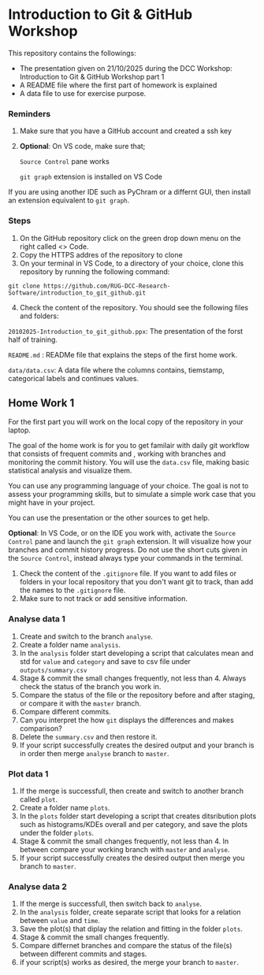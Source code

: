 # Introduction to Git & GitHub Workshop

This repository contains the followings:
- The presentation given on 21/10/2025 during the DCC Workshop: Introduction to Git & GitHub Workshop part 1
- A README file where the first part of homework is explained
- A data file to use for exercise purpose.


### Reminders
1) Make sure that you have a GitHub account and created a ssh key
2) **Optional**: On VS code, make sure that;

    `Source Control` pane works 

    `git graph` extension is installed on VS Code

If you are using another IDE such as PyChram or a differnt GUI, then install an extension equivalent to `git graph`.

### Steps
1) On the GitHub repository click on the green drop down menu on the right called <> Code.
2) Copy the HTTPS addres of the repository to clone
3) On your terminal in VS Code, to a directory of your choice, clone this repository by running the following command:

`git clone https://github.com/RUG-DCC-Research-Software/introduction_to_git_github.git`

4) Check the content of the repository. You should see the following files and folders:

`20102025-Introduction_to_git_github.ppx`: The presentation of the forst half of training.

`README.md` : READMe file that explains the steps of the first home work.

`data/data.csv`: A data file where the columns contains, tiemstamp, categorical labels and continues values.  


## Home Work 1

For the first part you will work on the local copy of the repository in your laptop.

The goal of the home work is for you to get familair with daily git workflow that consists of frequent commits and , working with branches and monitoring the commit history. You will use the `data.csv` file, making basic statistical analysis and visualize them. 

You can use any programming language of your choice. The goal is not to assess your programming skills, but to simulate a simple work case that you might have in your project.

You can use the presentation or the other sources to get help.

**Optional**: In VS Code, or on the IDE you work with, activate the `Source Control` pane and launch the `git graph` extension. It will visualize how your branches and commit history progress. Do not use the short cuts given in the `Source Control`, instead always type your commands in the terminal.

1) Check the content of the `.gitignore` file. If you want to add files or folders in your local repository that you don't want git to track, than add the names to the `.gitignore` file.
2) Make sure to not track or add sensitive information.

### Analyse data 1

1) Create and switch to the branch `analyse`.
2) Create a folder name `analysis`. 
3) In the `analysis` folder start developing a script that calculates mean and std for `value` and `category` and save to csv file under `outputs/summary.csv` 
4) Stage & commit the small changes frequently, not less than 4. Always check the status of the branch you work in.
5) Compare the status of the file or the repository before and after staging, or compare it with the `master` branch.
6) Compare different commits.
7) Can you interpret the how `git` displays the differences and makes comparison?
8) Delete the `summary.csv` and then restore it.
9) If your script successfully creates the desired output and your branch is in order then merge `analyse` branch to `master`.

### Plot data 1

1) If the merge is successfull, then create and switch to another branch called `plot`.
2) Create a folder name `plots`. 
3) In the `plots` folder start developing a script that creates ditsribution plots such as histograms/KDEs overall and per category, and save the plots under the folder `plots`.
4) Stage & commit the small changes frequently, not less than 4. In between compare your working branch with `master` and `analyse`.
5) If your script successfully creates the desired output then merge you branch to `master`.

### Analyse data 2

1) If the merge is successfull, then switch back to `analyse`.
2) In the `analysis` folder, create separate script that looks for a relation between `value` and `time`.
3) Save the plot(s) that diplay the relation and fitting in the folder `plots`. 
4) Stage & commit the small changes frequently. 
5) Compare differnet branches and compare the status of the file(s) between different commits and stages.
6) if your script(s) works as desired, the merge your branch to `master`.









